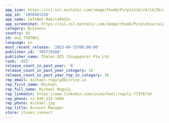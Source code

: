 ```yaml
---
app_icon: https://is1-ssl.mzstatic.com/image/thumb/Purple116/v4/14/5b/cc/145bcc8e-05da-38a6-238e-8e19abc476d1/AppIcon-0-1x_U007emarketing-0-7-0-85-220.png/1024x1024bb.png
app_id: '1056481326'
app_name: SafeNet MobilePASS+
app_screenshot: https://is1-ssl.mzstatic.com/image/thumb/PurpleSource126/v4/00/bd/84/00bd84aa-c611-12a4-78bb-ec62136bbf87/70ff8f17-2cd2-41bd-b147-761f5b1820df_Authenticator.png/1242x2688bb.png
category: Business
country: US
id: woy_TXQTDb1_
language: en
most_recent_release: '2023-09-15T00:00:00'
publisher_id: '705778388'
publisher_name: Thales DIS (Singapore) Pte Ltd
rank: '453'
release_count_in_past_year: '6'
release_count_in_past_year_category: 16
release_count_in_past_year_top_in_category: 38
rep_email: michael.roguly@bitrise.io
rep_first_name: Michael
rep_full_name: Michael Roguly
rep_linkedin: https://www.linkedin.com/in/michael-roguly-77376710
rep_phone: +1 949-233-3404
rep_photo: michael.jpg
rep_title: Account Manager
store: itunes_connect
---
```

